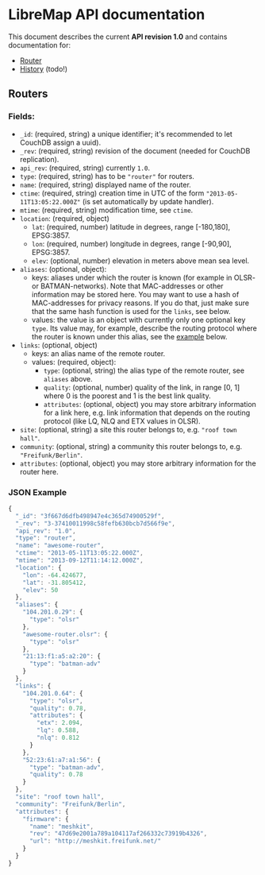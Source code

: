 # LibreMap API documentation

This document describes the current **API revision 1.0** and contains documentation for:
* [Router](#routers)
* [History](#history) (todo!)

## Routers

### Fields:
* `_id`: (required, string) a unique identifier; it's recommended to let CouchDB assign a uuid).
* `_rev`: (required, string) revision of the document (needed for CouchDB replication).
* `api_rev`: (required, string) currently `1.0`.
* `type`: (required, string) has to be `"router"` for routers.
* `name`: (required, string) displayed name of the router.
* `ctime`: (required, string) creation time in UTC of the form `"2013-05-11T13:05:22.000Z"` (is set automatically by update handler).
* `mtime`: (required, string) modification time, see `ctime`.
* `location`: (required, object)
  * `lat`: (required, number) latitude in degrees, range [-180,180], EPSG:3857.
  * `lon`: (required, number) longitude in degrees, range [-90,90], EPSG:3857.
  * `elev`: (optional, number) elevation in meters above mean sea level.
* `aliases`: (optional, object): 
  * keys: aliases under which the router is known (for example in OLSR- or BATMAN-networks). Note that MAC-addresses or other information may be stored here. You may want to use a hash of MAC-addresses for privacy reasons. If you do that, just make sure that the same hash function is used for the `links`, see below.
  * values: the value is an object with currently only one optional key `type`. Its value may, for example, describe the routing protocol where the router is known under this alias, see the [example](#json-example) below. 
* `links`: (optional, object)
  * keys: an alias name of the remote router.
  * values: (required, object):
    * `type`: (optional, string) the alias type of the remote router, see `aliases` above.
    * `quality`: (optional, number) quality of the link, in range [0, 1] where 0 is the poorest and 1 is the best link quality.
    * `attributes`: (optional, object) you may store arbitrary information for a link here, e.g. link information that depends on the routing protocol (like LQ, NLQ and ETX values in OLSR).
* `site`: (optional, string) a site this router belongs to, e.g. `"roof town hall"`.
* `community`: (optional, string) a community this router belongs to, e.g. `"Freifunk/Berlin"`.
* `attributes`: (optional, object) you may store arbitrary information for the router here.

### JSON Example
```javascript
{
  "_id": "3f667d6dfb498947e4c365d74900529f",
  "_rev": "3-37410011998c58fefb630bcb7d566f9e",
  "api_rev": "1.0",
  "type": "router",
  "name": "awesome-router",
  "ctime": "2013-05-11T13:05:22.000Z",
  "mtime": "2013-09-12T11:14:12.000Z",
  "location": {
    "lon": -64.424677,
    "lat": -31.805412,
    "elev": 50
  },
  "aliases": {
    "104.201.0.29": {
      "type": "olsr"
    },
    "awesome-router.olsr": {
      "type": "olsr"
    },
    "21:13:f1:a5:a2:20": {
      "type": "batman-adv"
    }
  },
  "links": {
    "104.201.0.64": {
      "type": "olsr",
      "quality": 0.78,
      "attributes": {
        "etx": 2.094,
        "lq": 0.588,
        "nlq": 0.812
      }
    },
    "52:23:61:a7:a1:56": {
      "type": "batman-adv",
      "quality": 0.78
    }
  },
  "site": "roof town hall",
  "community": "Freifunk/Berlin",
  "attributes": {
    "firmware": {
      "name": "meshkit",
      "rev": "47d69e2001a789a104117af266332c73919b4326",
      "url": "http://meshkit.freifunk.net/"
    }
  }
}
```
